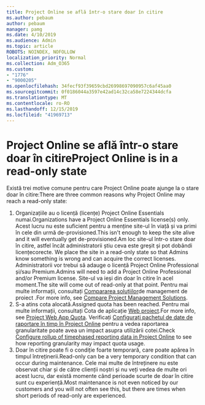 ```yaml
---
title: Project Online se află într-o stare doar în citire
ms.author: pebaum
author: pebaum
manager: pamg
ms.date: 4/10/2019
ms.audience: Admin
ms.topic: article
ROBOTS: NOINDEX, NOFOLLOW
localization_priority: Normal
ms.collection: Adm_O365
ms.custom:
- "1776"
- "9000205"
ms.openlocfilehash: 34fecf93f39659cbd26998697090957c6af45aa0
ms.sourcegitcommit: 0f0186044a3597e42ad14c32ca58e7224344dcfa
ms.translationtype: MT
ms.contentlocale: ro-RO
ms.lasthandoff: 12/15/2019
ms.locfileid: "41969713"
---
```

# <a name="project-online-is-in-a-read-only-state"></a><span data-ttu-id="5fab8-102">Project Online se află într-o stare doar în citire</span><span class="sxs-lookup"><span data-stu-id="5fab8-102">Project Online is in a read-only state</span></span>

<span data-ttu-id="5fab8-103">Există trei motive comune pentru care Project Online poate ajunge la o stare doar în citire:</span><span class="sxs-lookup"><span data-stu-id="5fab8-103">There are three common reasons why Project Online may reach a read-only state:</span></span>

1. <span data-ttu-id="5fab8-104">Organizațiile au o licență (licențe) Project Online Essentials numai.</span><span class="sxs-lookup"><span data-stu-id="5fab8-104">Organizations have a Project Online Essentials license(s) only.</span></span> <span data-ttu-id="5fab8-105">Acest lucru nu este suficient pentru a menține site-ul în viață și va primi în cele din urmă de-provisioned.</span><span class="sxs-lookup"><span data-stu-id="5fab8-105">This isn't enough to keep the site alive and it will eventually get de-provisioned.</span></span><span data-ttu-id="5fab8-106">Am loc site-ul într-o stare doar în citire, astfel încât administratorii știu ceva este greșit și pot dobândi licențecorecte.</span><span class="sxs-lookup"><span data-stu-id="5fab8-106"> We place the site in a read-only state so that Admins know something is wrong and can acquire the correct licenses.</span></span> <span data-ttu-id="5fab8-107">Administratorii vor trebui să adauge o licență Project Online Professional și/sau Premium.</span><span class="sxs-lookup"><span data-stu-id="5fab8-107">Admins will need to add a Project Online Professional and/or Premium license.</span></span> <span data-ttu-id="5fab8-108">Site-ul va ieși din doar în citire în acel moment.</span><span class="sxs-lookup"><span data-stu-id="5fab8-108">The site will come out of read-only at that point.</span></span> <span data-ttu-id="5fab8-109">Pentru mai multe informații, consultați [Compararea soluțiilor](https://products.office.com/project/compare-microsoft-project-management-software?tab=1)de management de proiect .</span><span class="sxs-lookup"><span data-stu-id="5fab8-109">For more info, see [Compare Project Management Solutions](https://products.office.com/project/compare-microsoft-project-management-software?tab=1).</span></span>
2. <span data-ttu-id="5fab8-110">S-a atins cota alocată.</span><span class="sxs-lookup"><span data-stu-id="5fab8-110">Assigned quota has been reached.</span></span> <span data-ttu-id="5fab8-111">Pentru mai multe informații, consultați Cota de aplicație [Web proiect](https://docs.microsoft.com/projectonline/tune-project-online-performance#project-web-app-quota).</span><span class="sxs-lookup"><span data-stu-id="5fab8-111">For more info, see [Project Web App Quota](https://docs.microsoft.com/projectonline/tune-project-online-performance#project-web-app-quota).</span></span> <span data-ttu-id="5fab8-112">Verificați [Configurați pachetul de date de raportare în timp în Project Online](https://docs.microsoft.com/ProjectOnline/configure-rollup-of-timephased-reporting-data-in-project-online?redirectSourcePath=%252fen-us%252farticle%252fConfigure-rollup-of-timephased-reporting-data-in-Project-Online-da8487fe-899e-4510-a264-e2ebc948928c) pentru a vedea raportarea granularitate poate avea un impact asupra utilizării cotei.</span><span class="sxs-lookup"><span data-stu-id="5fab8-112">Check [Configure rollup of timephased reporting data in Project Online](https://docs.microsoft.com/ProjectOnline/configure-rollup-of-timephased-reporting-data-in-project-online?redirectSourcePath=%252fen-us%252farticle%252fConfigure-rollup-of-timephased-reporting-data-in-Project-Online-da8487fe-899e-4510-a264-e2ebc948928c) to see how reporting granularity may impact quota usage.</span></span>
3. <span data-ttu-id="5fab8-113">Doar în citire poate fi o condiție foarte temporară, care poate apărea în timpul întreținerii.</span><span class="sxs-lookup"><span data-stu-id="5fab8-113">Read-only can be a very temporary condition that can occur during maintenance.</span></span> <span data-ttu-id="5fab8-114">Cele mai multe de întreținere nu este observat chiar și de către clienții noștri și nu veți vedea de multe ori acest lucru, dar există momente când perioade scurte de doar în citire sunt cu experiență.</span><span class="sxs-lookup"><span data-stu-id="5fab8-114">Most maintenance is not even noticed by our customers and you will not often see this, but there are times when short periods of read-only are experienced.</span></span>
